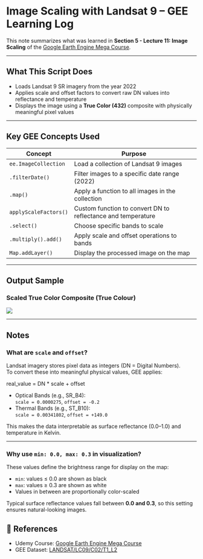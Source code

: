 # Image Scaling with Landsat 9 – GEE Learning Log

This note summarizes what was learned in **Section 5 - Lecture 11: Image Scaling** of the [Google Earth Engine Mega Course](https://www.udemy.com/course/google-earth-engine-gis-remote-sensing/learn/lecture/42661214).

---

## What This Script Does

- Loads Landsat 9 SR imagery from the year 2022
- Applies scale and offset factors to convert raw DN values into reflectance and temperature
- Displays the image using a **True Color (432)** composite with physically meaningful pixel values

---

## Key GEE Concepts Used

| Concept                | Purpose                                                      |
|------------------------|--------------------------------------------------------------|
| `ee.ImageCollection`   | Load a collection of Landsat 9 images                        |
| `.filterDate()`        | Filter images to a specific date range (2022)               |
| `.map()`               | Apply a function to all images in the collection            |
| `applyScaleFactors()`  | Custom function to convert DN to reflectance and temperature |
| `.select()`            | Choose specific bands to scale                               |
| `.multiply().add()`    | Apply scale and offset operations to bands                   |
| `Map.addLayer()`       | Display the processed image on the map                       |

---

## Output Sample

### Scaled True Color Composite (True Colour)
![](./map_l9_b432_scaled_rgb_2022.png)

---

## Notes

### What are `scale` and `offset`?

Landsat imagery stores pixel data as integers (DN = Digital Numbers).  
To convert these into meaningful physical values, GEE applies:

real_value = DN * scale + offset


- Optical Bands (e.g., SR_B4):  
  `scale = 0.0000275`, `offset = -0.2`
- Thermal Bands (e.g., ST_B10):  
  `scale = 0.00341802`, `offset = +149.0`

This makes the data interpretable as surface reflectance (0.0–1.0) and temperature in Kelvin.

---

### Why use `min: 0.0, max: 0.3` in visualization?

These values define the brightness range for display on the map:

- `min`: values ≤ 0.0 are shown as black
- `max`: values ≥ 0.3 are shown as white
- Values in between are proportionally color-scaled

Typical surface reflectance values fall between **0.0 and 0.3**, so this setting ensures natural-looking images.

## 🔗 References
- Udemy Course: [Google Earth Engine Mega Course](https://www.udemy.com/course/google-earth-engine-gis-remote-sensing/learn/lecture/42661214)
- GEE Dataset: [LANDSAT/LC09/C02/T1_L2](https://developers.google.com/earth-engine/datasets/catalog/LANDSAT_LC09_C02_T1_L2)
